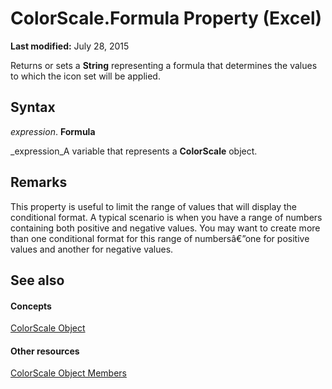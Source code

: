 
# ColorScale.Formula Property (Excel)

 **Last modified:** July 28, 2015

Returns or sets a  **String** representing a formula that determines the values to which the icon set will be applied.

## Syntax

 _expression_. **Formula**

 _expression_A variable that represents a  **ColorScale** object.


## Remarks

This property is useful to limit the range of values that will display the conditional format. A typical scenario is when you have a range of numbers containing both positive and negative values. You may want to create more than one conditional format for this range of numbersâ€”one for positive values and another for negative values.


## See also


#### Concepts


 [ColorScale Object](3982b041-9178-7a45-7453-c88963501a3c.md)
#### Other resources


 [ColorScale Object Members](e14df078-3af6-a32e-d66f-3410b7bdb4d4.md)

